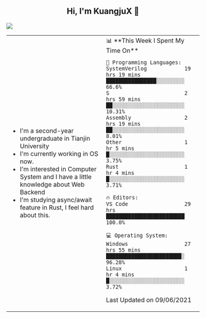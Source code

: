 <h2 align="center"> Hi, I'm KuangjuX 👋 </h2>
<p><img src="https://w.wallhaven.cc/full/nz/wallhaven-nz1e8j.jpg"></p>
<table>
    <tr>
        <td valign="center" width="50%">
            <ul>
                <li>I'm a second-year undergraduate in Tianjin University</li>
                <li>I'm currently working in OS now.</li>
                <li>I'm interested in Computer System and I have a little knowledge about Web Backend</li>
                <li>I'm studying async/await feature in Rust, I feel hard about this.</li>
            </ul>
        </td>
       <td valign="top" width="50%">
<!--START_SECTION:waka-->
📊 **This Week I Spent My Time On** 

```text
💬 Programming Languages: 
SystemVerilog            19 hrs 19 mins      ████████████████░░░░░░░░░   66.6% 
S                        2 hrs 59 mins       ██░░░░░░░░░░░░░░░░░░░░░░░   10.31% 
Assembly                 2 hrs 19 mins       ██░░░░░░░░░░░░░░░░░░░░░░░   8.01% 
Other                    1 hr 5 mins         █░░░░░░░░░░░░░░░░░░░░░░░░   3.75% 
Rust                     1 hr 4 mins         █░░░░░░░░░░░░░░░░░░░░░░░░   3.71%

🔥 Editors: 
VS Code                  29 hrs              █████████████████████████   100.0%

💻 Operating System: 
Windows                  27 hrs 55 mins      ████████████████████████░   96.28% 
Linux                    1 hr 4 mins         █░░░░░░░░░░░░░░░░░░░░░░░░   3.72%

```


 Last Updated on 09/06/2021
<!--END_SECTION:waka-->
</td></tr>
</table>


